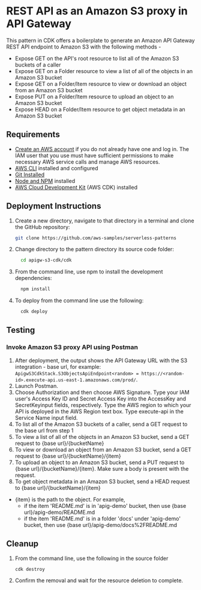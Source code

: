 # REST API as an Amazon S3 proxy in API Gateway

This pattern in CDK offers a boilerplate to generate an Amazon API Gateway REST API endpoint to Amazon S3 with the following methods -
* Expose GET on the API's root resource to list all of the Amazon S3 buckets of a caller
* Expose GET on a Folder resource to view a list of all of the objects in an Amazon S3 bucket
* Expose GET on a Folder/Item resource to view or download an object from an Amazon S3 bucket
* Expose PUT on a Folder/Item resource to upload an object to an Amazon S3 bucket
* Expose HEAD on a Folder/Item resource to get object metadata in an Amazon S3 bucket 

## Requirements

* [Create an AWS account](https://portal.aws.amazon.com/gp/aws/developer/registration/index.html) if you do not already have one and log in. The IAM user that you use must have sufficient permissions to make necessary AWS service calls and manage AWS resources.
* [AWS CLI](https://docs.aws.amazon.com/cli/latest/userguide/install-cliv2.html) installed and configured
* [Git Installed](https://git-scm.com/book/en/v2/Getting-Started-Installing-Git)
* [Node and NPM](https://nodejs.org/en/download/) installed
* [AWS Cloud Development Kit](https://docs.aws.amazon.com/cdk/latest/guide/cli.html) (AWS CDK) installed

## Deployment Instructions

1. Create a new directory, navigate to that directory in a terminal and clone the GitHub repository:
    ```bash
    git clone https://github.com/aws-samples/serverless-patterns
    ```
2. Change directory to the pattern directory its source code folder:
    ```bash
      cd apigw-s3-cdk/cdk
    ```
3. From the command line, use npm to install the development dependencies:
    ```bash
      npm install
    ```
4. To deploy from the command line use the following:
    ```bash
      cdk deploy
    ```

## Testing

### Invoke Amazon S3 proxy API using Postman

1. After deployment, the output shows the API Gateway URL with the S3 integration - base url, for example: ```ApigwS3CdkStack.S3ObjectsApiEndpoint<random> = https://<random-id>.execute-api.us-east-1.amazonaws.com/prod/```.
2. Launch Postman.
3. Choose Authorization and then choose AWS Signature. Type your IAM user's Access Key ID and Secret Access Key into the AccessKey and SecretKeyinput fields, respectively. Type the AWS region to which your API is deployed in the AWS Region text box. Type execute-api in the Service Name input field. 
4. To list all of the Amazon S3 buckets of a caller, send a GET request to the base url from step 1
5. To view a list of all of the objects in an Amazon S3 bucket, send a GET request to {base url}/{bucketName}
6. To view or download an object from an Amazon S3 bucket, send a GET request to {base url}/{bucketName}/{item}
7. To upload an object to an Amazon S3 bucket, send a PUT request to {base url}/{bucketName}/{item}. Make sure a body is present with the request.
8. To get object metadata in an Amazon S3 bucket,  send a HEAD request to {base url}/{bucketName}/{item}
* {item} is the path to the object. For example, 
  * if the item 'README.md' is in 'apig-demo' bucket, then use {base url}/apig-demo/README.md
  * if the item 'README.md' is in a folder 'docs' under 'apig-demo' bucket, then use {base url}/apig-demo/docs%2FREADME.md 

## Cleanup
 
1. From the command line, use the following in the source folder
    ```bash
    cdk destroy
    ```
2. Confirm the removal and wait for the resource deletion to complete.
